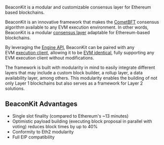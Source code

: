BeaconKit is a modular and customizable consensus layer for Ethereum based blockchains.

BeaconKit is an innovative framework that makes the [CometBFT](https://docs.cometbft.com/v0.38/) consensus algorithm available to any EVM execution environment. In other words, BeaconKit is a modular [consensus layer](https://docs.berachain.com/learn/help/glossary#consensus-client) adaptable for Ethereum-based blockchains.

By leveraging the [Engine API](https://docs.berachain.com/learn/help/glossary#engine-api), BeaconKit can be paired with any EVM [execution client](https://docs.berachain.com/learn/help/glossary#execution-client), allowing it to be [EVM identical](https://docs.berachain.com/learn/#berachain-evm-identical-%E2%9F%A0), fully supporting any EVM execution client without modifications.

The framework is built with modularity in mind to easily integrate different layers that may include a custom block builder, a rollup layer, a data availability layer, among others. This modularity enables the building of not only Layer 1 blockchains but also serves as a framework for Layer 2 solutions.


BeaconKit Advantages[​](https://docs.berachain.com/learn/what-is-beaconkit#beaconkit-advantages)
------------------------------------------------------------------------------------------------

-   Single slot finality (compared to Ethereum's ~13 minutes)
-   Optimistic payload building (executing block proposal in parallel with voting) reduces block times by up to 40%
-   Conformity to Eth2 modularity
-   Full EIP compatibility
